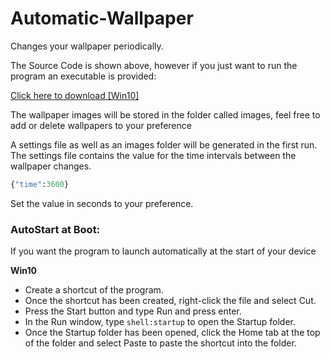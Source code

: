 # Automatic-Wallpaper
Changes your wallpaper periodically.

The Source Code is shown above, however if you just want to run the program an executable is provided:

[Click here to download [Win10]](https://github.com/gtyson/Automatic-Wallpaper/releases/download/1.0/Automatic-Wallpaper.exe)

The wallpaper images will be stored in the folder called images, feel free to add or delete wallpapers to your preference

A settings file as well as an images folder will be generated in the first run.
The settings file contains the value for the time intervals between the wallpaper changes.
```python
{"time":3600}
```
Set the value in seconds to your preference.

### AutoStart at Boot:
If you want the program to launch automatically at the start of your device

**Win10**

- Create a shortcut of the program.
- Once the shortcut has been created, right-click the file and select Cut.
- Press the Start button and type Run and press enter.
- In the Run window, type ```shell:startup``` to open the Startup folder.
- Once the Startup folder has been opened, click the Home tab at the top of the folder and select Paste to paste the shortcut into the folder.
